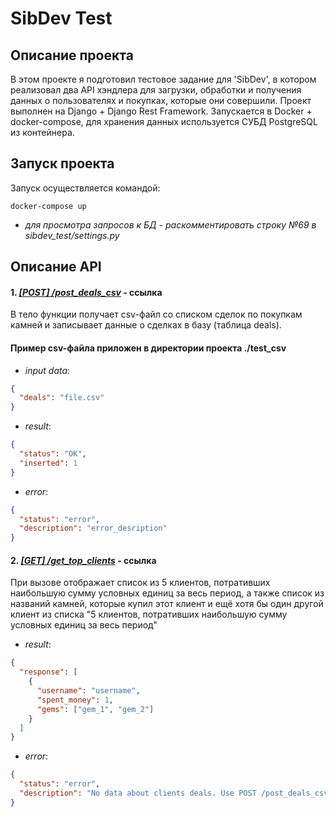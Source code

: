 # SibDev Test


## Описание проекта
В этом проекте я подготовил тестовое задание для 'SibDev', в котором реализовал два API хэндлера для загрузки, 
обработки и получения данных о пользователях и покупках, которые они совершили. Проект выполнен на Django + Django Rest
Framework. Запускается в Docker + docker-compose, для хранения данных используется СУБД PostgreSQL из контейнера.


## Запуск проекта
Запуск осуществляется командой:
```shell script
docker-compose up
```
- *для просмотра запросов к БД - раскомментировать строку №69 в sibdev_test/settings.py*

## Описание API
#### 1. [*[POST] /post_deals_csv*](http://0.0.0.0:8000/deals/post_deals_csv) - ссылка

В тело функции получает csv-файл со списком сделок по покупкам камней и записывает данные о сделках в базу (таблица deals).</br>
#### Пример csv-файла приложен в директории проекта ./test_csv 
- *input data*: 
```json
{
  "deals": "file.csv"
}
```
- *result*:
```json
{
  "status": "OK",
  "inserted": 1
}
```
- *error*:
```json
{
  "status": "error",
  "description": "error_desription"
}
```


#### 2. [*[GET] /get_top_clients*](http://0.0.0.0:8000/deals/get_top_clients) - ссылка

При вызове отображает список из 5 клиентов, потративших наибольшую сумму условных единиц за весь период, а также список 
из названий камней, которые купил этот клиент и ещё хотя бы один другой клиент из списка "5 клиентов, потративших наибольшую сумму условных единиц за весь период"
- *result*:
```json
{
  "response": [
    {
      "username": "username",
      "spent_money": 1,
      "gems": ["gem_1", "gem_2"]
    }
  ]
}
```
- *error*:
```json
{
  "status": "error",
  "description": "No data about clients deals. Use POST /post_deals_csv to upload data"
}
```
